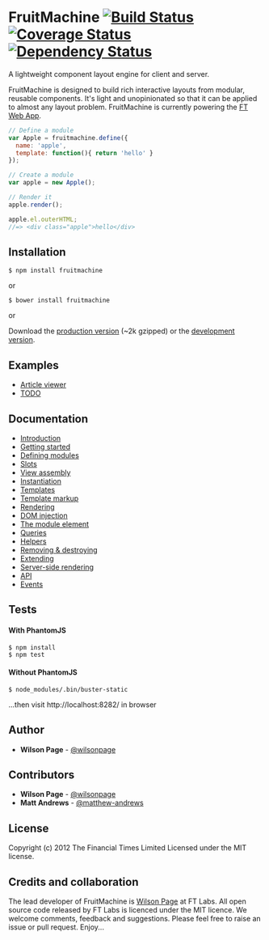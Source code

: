 # FruitMachine [![Build Status](https://travis-ci.org/ftlabs/fruitmachine.png?branch=master)](https://travis-ci.org/ftlabs/fruitmachine) [![Coverage Status](https://coveralls.io/repos/ftlabs/fruitmachine/badge.png?branch=master)](https://coveralls.io/r/ftlabs/fruitmachine?branch=master) [![Dependency Status](https://gemnasium.com/ftlabs/fruitmachine.png)](https://gemnasium.com/ftlabs/fruitmachine)

A lightweight component layout engine for client and server.

FruitMachine is designed to build rich interactive layouts from modular, reusable components. It's light and unopinionated so that it can be applied to almost any layout problem. FruitMachine is currently powering the [FT Web App](http://apps.ft.com/ftwebapp/).

```js
// Define a module
var Apple = fruitmachine.define({
  name: 'apple',
  template: function(){ return 'hello' }
});

// Create a module
var apple = new Apple();

// Render it
apple.render();

apple.el.outerHTML;
//=> <div class="apple">hello</div>
```

## Installation

```
$ npm install fruitmachine
```

or

```
$ bower install fruitmachine
```

or

Download the [production version][min] (~2k gzipped) or the [development version][max].

[min]: http://github.com/ftlabs/fruitmachine/raw/master/build/fruitmachine.min.js
[max]: http://github.com/ftlabs/fruitmachine/raw/master/build/fruitmachine.js

## Examples

- [Article viewer](http://ftlabs.github.io/fruitmachine/examples/article-viewer/)
- [TODO](http://ftlabs.github.io/fruitmachine/examples/todo/)

## Documentation

- [Introduction](docs/introduction.md)
- [Getting started](docs/getting-started.md)
- [Defining modules](docs/defining-modules.md)
- [Slots](docs/slots.md)
- [View assembly](docs/layout-assembly.md)
- [Instantiation](docs/module-instantiation.md)
- [Templates](docs/templates.md)
- [Template markup](docs/template-markup.md)
- [Rendering](docs/rendering.md)
- [DOM injection](docs/injection.md)
- [The module element](docs/module-el.md)
- [Queries](docs/queries.md)
- [Helpers](docs/module-helpers.md)
- [Removing & destroying](docs/removing-and-destroying.md)
- [Extending](docs/extending-modules.md)
- [Server-side rendering](docs/server-side-rendering.md)
- [API](docs/api.md)
- [Events](docs/events.md)

## Tests

#### With PhantomJS

```
$ npm install
$ npm test
```

#### Without PhantomJS

```
$ node_modules/.bin/buster-static
```

...then visit http://localhost:8282/ in browser

## Author

- **Wilson Page** - [@wilsonpage](http://github.com/wilsonpage)

## Contributors

- **Wilson Page** - [@wilsonpage](http://github.com/wilsonpage)
- **Matt Andrews** - [@matthew-andrews](http://github.com/matthew-andrews)

## License
Copyright (c) 2012 The Financial Times Limited
Licensed under the MIT license.

## Credits and collaboration

The lead developer of FruitMachine is [Wilson Page](http://github.com/wilsonpage) at FT Labs. All open source code released by FT Labs is licenced under the MIT licence. We welcome comments, feedback and suggestions. Please feel free to raise an issue or pull request. Enjoy...

